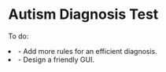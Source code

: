 # Autism Diagnosis Test

To do:
<li> - Add more rules for an efficient diagnosis. </li>
<li> - Design a friendly GUI. </li>
